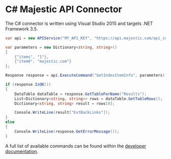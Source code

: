 C# Majestic API Connector
=========================

The C# connector is written using Visual Studio 2015 and targets .NET Framework 3.5.

```C#
var api = new APIService("MY_API_KEY", "https://api.majestic.com/api_command");

var parameters = new Dictionary<string, string>()
{
	{"items", "1"},
	{"item0", "majestic.com"}
};

Response response = api.ExecuteCommand("GetIndexItemInfo", parameters);

if (response.IsOK())
{
	DataTable dataTable = response.GetTableForName("Results");
	List<Dictionary<string, string>> rows = dataTable.GetTableRows();
	Dictionary<string, string> result = rows[0];

	Console.WriteLine(result["ExtBackLinks"]);
}
else
{
	Console.WriteLine(response.GetErrorMessage());
}
```

A full list of available commands can be found within the [developer documentation](https://developer-support.majestic.com/api/commands/).